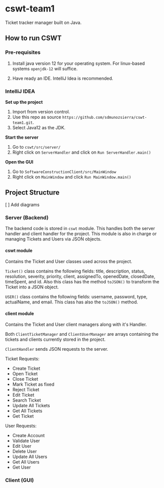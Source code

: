 # cswt-team1
Ticket tracker manager built on Java.

## How to run CSWT

### Pre-requisites

1. Install java version 12 for your operating system.
For linux-based systems `openjdk-12` will suffice.

2. Have ready an IDE. IntelliJ Idea is recommended.

### IntelliJ IDEA

__Set up the project__
1. Import from version control.
2. Use this repo as source `https://github.com/sdmunozsierra/cswt-team1.git`.
3. Select Java12 as the JDK.

__Start the server__
1. Go to `cswt/src/server/`
2. Right click on `ServerHandler` and click on `Run ServerHandler.main()`

__Open the GUI__
1. Go to `SoftwareConstructionClient/src/MainWindow`
2. Right click on `MainWindow` and click `Run MainWindow.main()`

## Project Structure
[ ] Add diagrams

### Server (Backend)
The backend code is stored in `cswt` module. 
This handles both the server handler and client handler for the project.
This module is also in charge or managing Tickets and Users via JSON objects.

#### cswt module
Contains the Ticket and User classes used across the project.

`Ticket()` class contains the following fields: title, description, status, resolution, severity,
 priority, client, assignedTo, openedDate, closedDate, timeSpent, and id.
 Also this class has the method `toJSON()` to transform the Ticket into a JSON object.
 
 `USER()` class contains the following fields: username, password, type, actualName, and email.
 This class has also the `toJSON()` method.
 
#### client module
Contains the Ticket and User client managers along with it's Handler.

Both `ClientTicketManager` and `ClientUserManager` are arrays containing the tickets and clients currently
stored in the project.

`ClientHandler` sends JSON requests to the server. 

Ticket Requests:
* Create Ticket
* Open Ticket
* Close Ticket
* Mark Ticket as fixed
* Reject Ticket
* Edit Ticket
* Search Ticket
* Update All Tickets
* Get All Tickets
* Get Ticket

User Requests:
* Create Account
* Validate User
* Edit User
* Delete User
* Update All Users
* Get All Users
* Get User

### Client (GUI)
